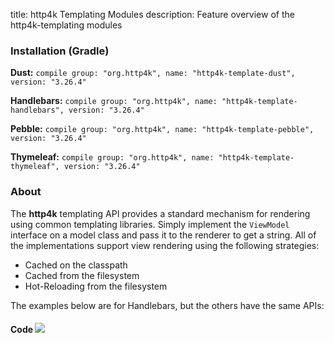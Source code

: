 title: http4k Templating Modules
description: Feature overview of the http4k-templating modules

### Installation (Gradle)
**Dust:** ```compile group: "org.http4k", name: "http4k-template-dust", version: "3.26.4"```

**Handlebars:** ```compile group: "org.http4k", name: "http4k-template-handlebars", version: "3.26.4"```

**Pebble:** ```compile group: "org.http4k", name: "http4k-template-pebble", version: "3.26.4"```

**Thymeleaf:** ```compile group: "org.http4k", name: "http4k-template-thymeleaf", version: "3.26.4"```

### About
The **http4k** templating API provides a standard mechanism for rendering using common templating libraries. Simply implement the `ViewModel` interface on a model class and pass it to the renderer to get a string. All of the implementations support view rendering using the following strategies:

* Cached on the classpath
* Cached from the filesystem
* Hot-Reloading from the filesystem

The examples below are for Handlebars, but the others have the same APIs:

#### Code  [<img class="octocat" src="/img/octocat-32.png"/>](https://github.com/http4k/http4k/blob/master/src/docs/guide/modules/templating/example.kt)

 <script src="https://gist-it.appspot.com/https://github.com/http4k/http4k/blob/master/src/docs/guide/modules/templating/example.kt"></script>
